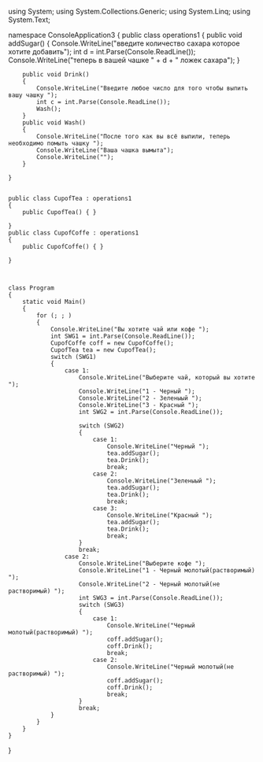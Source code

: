using System;
using System.Collections.Generic;
using System.Linq;
using System.Text;

namespace ConsoleApplication3
{
    public class operations1
    {
        public void addSugar()
        {
            Console.WriteLine("введите количество сахара которое хотите добавить");
            int d = int.Parse(Console.ReadLine());
            Console.WriteLine("теперь в вашей чашке " + d + " ложек сахара");
        }

        public void Drink()
        {
            Console.WriteLine("Введите любое число для того чтобы выпить вашу чашку ");
            int c = int.Parse(Console.ReadLine());
            Wash();
        }
        public void Wash()
        {
            Console.WriteLine("После того как вы всё выпили, теперь необходимо помыть чашку ");
            Console.WriteLine("Ваша чашка вымыта");
            Console.WriteLine("");
        }

    }

   
    public class CupofTea : operations1
    {
        public CupofTea() { }
      
    }
    public class CupofCoffe : operations1
    {
        public CupofCoffe() { }
  
    }



    class Program
    {
        static void Main()
        {
            for (; ; )
            {
                Console.WriteLine("Вы хотите чай или кофе ");
                int SWG1 = int.Parse(Console.ReadLine());
                CupofCoffe coff = new CupofCoffe();
                CupofTea tea = new CupofTea();
                switch (SWG1)
                {
                    case 1:
                        Console.WriteLine("Выберите чай, который вы хотите ");
                        Console.WriteLine("1 - Черный ");
                        Console.WriteLine("2 - Зеленыый ");
                        Console.WriteLine("3 - Красный ");
                        int SWG2 = int.Parse(Console.ReadLine());
                      
                        switch (SWG2)
                        {
                            case 1:
                                Console.WriteLine("Черный ");
                                tea.addSugar();
                                tea.Drink();
                                break;
                            case 2:
                                Console.WriteLine("Зеленыый ");
                                tea.addSugar();
                                tea.Drink();
                                break;
                            case 3:
                                Console.WriteLine("Красный ");
                                tea.addSugar();
                                tea.Drink();
                                break;
                        }
                        break;
                    case 2:
                        Console.WriteLine("Выберите кофе ");
                        Console.WriteLine("1 - Черный молотый(растворимый) ");
                        Console.WriteLine("2 - Черный молотый(не растворимый) ");
                        int SWG3 = int.Parse(Console.ReadLine());
                        switch (SWG3)
                        {
                            case 1:
                                Console.WriteLine("Черный молотый(растворимый) ");
                                coff.addSugar();
                                coff.Drink();
                                break;
                            case 2:
                                Console.WriteLine("Черный молотый(не растворимый) ");
                                coff.addSugar();
                                coff.Drink();
                                break;
                        }
                        break;
                }
            }
        }
    }
}
